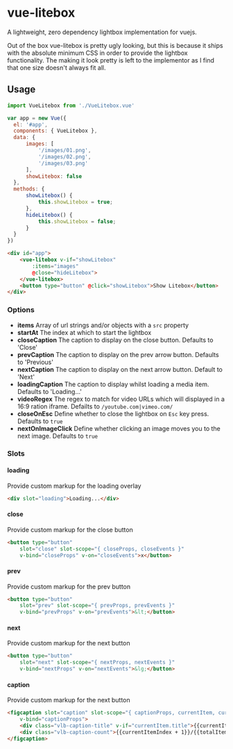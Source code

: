# vue-litebox
A lightweight, zero dependency lightbox implementation for vuejs.

Out of the box vue-litebox is pretty ugly looking, but this is because it ships with the absolute minimum CSS in order to provide the lightbox functionality. The making it look pretty is left to the implementor as I find that one size doesn't always fit all.

## Usage

````javascript
import VueLitebox from './VueLitebox.vue'

var app = new Vue({
  el: '#app',
  components: { VueLitebox },
  data: {
      images: [
          '/images/01.png',
          '/images/02.png',
          '/images/03.png'
      ],
      showLitebox: false
  },
  methods: {
      showLitebox() {
          this.showLitebox = true;
      },
      hideLitebox() {
          this.showLitebox = false;
      }
  }
})
````

````html
<div id="app">
    <vue-litebox v-if="showLitebox"
        :items="images"
        @close="hideLitebox">
    </vue-litebox>
    <button type="button" @click="showLitebox">Show Litebox</button>
</div>
````

### Options
* **items** Array of url strings and/or objects with a `src` property
* **startAt** The index at which to start the lightbox
* **closeCaption** The caption to display on the close button. Defaults to 'Close'
* **prevCaption** The caption to display on the prev arrow button. Defaults to 'Previous'
* **nextCaption** The caption to display on the next arrow button. Default to 'Next'
* **loadingCaption** The caption to display whilst loading a media item. Defaults to 'Loading...'
* **videoRegex** The regex to match for video URLs which will displayed in a 16:9 ration iframe. Defailts to `/youtube.com|vimeo.com/`
* **closeOnEsc** Define whether to close the lightbox on `Esc` key press. Defaults to `true`
* **nextOnImageClick** Define whether clicking an image moves you to the next image. Defaults to `true`

### Slots
#### loading
Provide custom markup for the loading overlay
````html
<div slot="loading">Loading...</div>
````

#### close
Provide custom markup for the close button
````html
<button type="button" 
    slot="close" slot-scope="{ closeProps, closeEvents }" 
    v-bind="closeProps" v-on="closeEvents">x</button>
````

#### prev
Provide custom markup for the prev button
````html
<button type="button" 
    slot="prev" slot-scope="{ prevProps, prevEvents }" 
    v-bind="prevProps" v-on="prevEvents">&lt;</button>
````

#### next
Provide custom markup for the next button
````html
<button type="button" 
    slot="next" slot-scope="{ nextProps, nextEvents }" 
    v-bind="nextProps" v-on="nextEvents">&lg;</button>
````

#### caption
Provide custom markup for the next button
````html
<figcaption slot="caption" slot-scope="{ captionProps, currentItem, currentItemIndex, totalItems }" 
    v-bind="captionProps">
    <div class="vlb-caption-title" v-if="currentItem.title">{{currentItem.title}}</div>
    <div class="vlb-caption-count">{{currentItemIndex + 1}}/{{totalItems}}</div>
</figcaption>
````